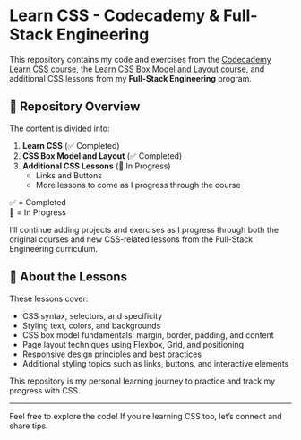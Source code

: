 # Learn CSS - Codecademy & Full-Stack Engineering

This repository contains my code and exercises from the [Codecademy Learn CSS course](https://www.codecademy.com/enrolled/courses/learn-css), the [Learn CSS Box Model and Layout course](https://www.codecademy.com/learn/learn-css-box-model-and-layout), and additional CSS lessons from my **Full-Stack Engineering** program.

## 📂 Repository Overview

The content is divided into:

1. **Learn CSS** (✅ Completed)  
2. **CSS Box Model and Layout** (✅ Completed)  
3. **Additional CSS Lessons** (🚧 In Progress)  
   - Links and Buttons  
   - More lessons to come as I progress through the course

✅ = Completed  
🚧 = In Progress

I’ll continue adding projects and exercises as I progress through both the original courses and new CSS-related lessons from the Full-Stack Engineering curriculum.

## 🚀 About the Lessons

These lessons cover:

- CSS syntax, selectors, and specificity  
- Styling text, colors, and backgrounds  
- CSS box model fundamentals: margin, border, padding, and content  
- Page layout techniques using Flexbox, Grid, and positioning  
- Responsive design principles and best practices  
- Additional styling topics such as links, buttons, and interactive elements

This repository is my personal learning journey to practice and track my progress with CSS.

---

Feel free to explore the code! If you’re learning CSS too, let’s connect and share tips.
